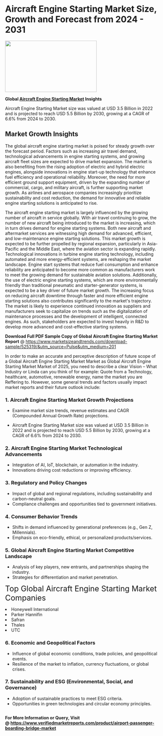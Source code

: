 <H1>Aircraft Engine Starting Market Size, Growth and Forecast from 2024 - 2031</H1><img class="aligncenter size-medium wp-image-584254" src="https://thirdeyenews.in/wp-content/uploads/2024/09/Global-Market-Research-300x168.jpeg" alt="" width="300" height="168" /><p><strong>Global&nbsp;<a href="https://www.marketsizeandtrends.com/download-sample/525319/&amp;utm_source=Pulse&amp;utm_medium=201">Aircraft Engine Starting Market</a> Insights</strong></p><p>Aircraft Engine Starting Market size was valued at USD 3.5 Billion in 2022 and is projected to reach USD 5.5 Billion by 2030, growing at a CAGR of 6.6% from 2024 to 2030.</p><p><h2>Market Growth Insights</h2> <p>The global aircraft engine starting market is poised for steady growth over the forecast period. Factors such as increasing air travel demand, technological advancements in engine starting systems, and growing aircraft fleet sizes are expected to drive market expansion. The market is also benefiting from the rising adoption of electric and hybrid electric engines, alongside innovations in engine start-up technology that enhance fuel efficiency and operational reliability. Moreover, the need for more efficient ground support equipment, driven by the expanding number of commercial, cargo, and military aircraft, is further supporting market growth. As airlines and aerospace companies increasingly prioritize sustainability and cost reduction, the demand for innovative and reliable engine starting solutions is anticipated to rise. </p> <p>The aircraft engine starting market is largely influenced by the growing number of aircraft in service globally. With air travel continuing to grow, the number of new aircraft being introduced to the market is increasing, which in turn drives demand for engine starting systems. Both new aircraft and aftermarket services are witnessing high demand for advanced, efficient, and low-maintenance engine starting solutions. This market growth is expected to be further propelled by regional expansion, particularly in Asia-Pacific and the Middle East, where the aviation sector is expanding rapidly. Technological innovations in turbine engine starting technology, including automated and more energy-efficient systems, are reshaping the market landscape. Engine start systems that reduce fuel consumption and enhance reliability are anticipated to become more common as manufacturers work to meet the growing demand for sustainable aviation solutions. Additionally, the use of electric engine starting systems, which are more environmentally friendly than traditional pneumatic and starter-generator systems, is expected to be a key driver of future market growth. The increasing focus on reducing aircraft downtime through faster and more efficient engine starting solutions also contributes significantly to the market's trajectory. The market is likely to experience continued innovation as suppliers and manufacturers seek to capitalize on trends such as the digitalization of maintenance processes and the development of intelligent, connected engines. As such, stakeholders are expected to invest heavily in R&D to develop more advanced and cost-effective starting systems. </p><p><span class=""><strong>Download Full PDF Sample Copy of Global Aircraft Engine Starting Market Report</strong> @ <a href="https://www.marketsizeandtrends.com/download-sample/525319/&amp;utm_source=Pulse&amp;utm_medium=201" target="_blank">https://www.marketsizeandtrends.com/download-sample/525319/&amp;utm_source=Pulse&amp;utm_medium=201</a></span></p><p>In order to make an accurate and perceptive description of future scope of a Global&nbsp;Aircraft Engine Starting Market Market as Global&nbsp;Aircraft Engine Starting Market Market of 2025, you need to describe a clear Vision &ndash; What Industry or Linda can you think of for example: Quote from a Technology, healthcare, automotive, renewable energy, name the market you are Reffering to. However, some general trends and factors usually impact market reports and their future outlook include:</p><h3>1.&nbsp;<strong>Aircraft Engine Starting Market Growth Projections</strong></h3><ul><li>Examine market size trends, revenue estimates and CAGR (Compounded Annual Growth Rate) projections.</li><li><p>Aircraft Engine Starting Market size was valued at USD 3.5 Billion in 2022 and is projected to reach USD 5.5 Billion by 2030, growing at a CAGR of 6.6% from 2024 to 2030.</p></li></ul><h3>2.&nbsp;<strong>Aircraft Engine Starting Market Technological Advancements</strong></h3><ul><li>Integration of AI, IoT, blockchain, or automation in the industry.</li><li>Innovations driving cost reductions or improving efficiency.</li></ul><h3>3.&nbsp;<strong>Regulatory and Policy Changes</strong></h3><ul><li>Impact of global and regional regulations, including sustainability and carbon-neutral goals.</li><li>Compliance challenges and opportunities tied to government initiatives.</li></ul><h3>4.&nbsp;<strong>Consumer Behavior Trends</strong></h3><ul><li>Shifts in demand influenced by generational preferences (e.g., Gen Z, Millennials).</li><li>Emphasis on eco-friendly, ethical, or personalized products/services.</li></ul><h3>5.&nbsp;<strong>Global Aircraft Engine Starting Market Competitive Landscape</strong></h3><ul><li>Analysis of key players, new entrants, and partnerships shaping the industry.</li><li>Strategies for differentiation and market penetration.</li></ul><p data-pm-slice="1 1 []"><span style="color: inherit; font-family: inherit; font-size: 25px;">Top Global Aircraft Engine Starting Market Companies</span></p><div class="" data-test-id=""><p><li>Honeywell International</li><li> Parker Hannifin</li><li> Safran</li><li> Thales</li><li> UTC</li></p></div><h3>6.&nbsp;<strong>Economic and Geopolitical Factors</strong></h3><ul><li>Influence of global economic conditions, trade policies, and geopolitical events.</li><li>Resilience of the market to inflation, currency fluctuations, or global crises.</li></ul><h3>7.&nbsp;<strong>Sustainability and ESG (Environmental, Social, and Governance)</strong></h3><ul><li>Adoption of sustainable practices to meet ESG criteria.</li><li>Opportunities in green technologies and circular economy principles.</li></ul><h2><strong style="font-size: 14px;">For More Information or Query, Visit @&nbsp;</strong><a style="background-color: #ffffff; font-size: 14px;" href="https://www.marketsizeandtrends.com/report/aircraft-engine-starting-market/" target="_blank">https://www.verifiedmarketreports.com/product/airport-passenger-boarding-bridge-market</a></h2>
